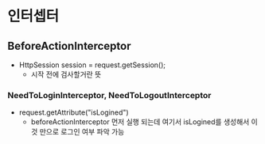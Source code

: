 # 인터셉터

## BeforeActionInterceptor

* HttpSession session = request.getSession();
  * 시작 전에 검사할거란 뜻

### NeedToLoginInterceptor, NeedToLogoutInterceptor

* request.getAttribute("isLogined")
  * beforeActionInterceptor 먼저 실행 되는데 여기서 isLogined를 생성해서 이것 만으로 로그인 여부 파악 가능


